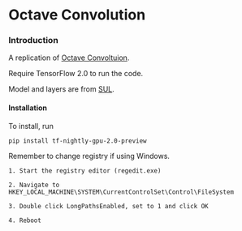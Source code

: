 # Octave Convolution

### Introduction

A replication of [Octave Convoltuion](https://arxiv.org/abs/1904.05049).

Require TensorFlow 2.0 to run the code.

Model and layers are from [SUL](https://github.com/ddddwee1/sul).

#### Installation

To install, run
```
pip install tf-nightly-gpu-2.0-preview
```

Remember to change registry if using Windows.

```
1. Start the registry editor (regedit.exe)

2. Navigate to HKEY_LOCAL_MACHINE\SYSTEM\CurrentControlSet\Control\FileSystem

3. Double click LongPathsEnabled, set to 1 and click OK

4. Reboot
```
